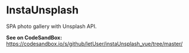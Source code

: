 # InstaUnsplash

SPA photo gallery with Unsplash API. 

<b>See on CodeSandBox: </b>
https://codesandbox.io/s/github/letUser/instaUnsplash_vue/tree/master/


